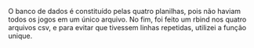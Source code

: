 O banco de dados é constituído pelas quatro planilhas, pois não haviam todos os jogos em um único arquivo. No fim, foi feito um rbind nos quatro arquivos csv, e para evitar que tivessem linhas repetidas, utilizei a função unique.

